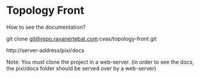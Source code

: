 Topology Front
===================

How to see the documentation?

git clone git@repo.ravanertebat.com:cvas/topology-front.git

http://server-address/pixi/docs

Note: You must clone the project in a web-server. (in order to see the docs, the pixi/docs folder should be served over by a web-server) 